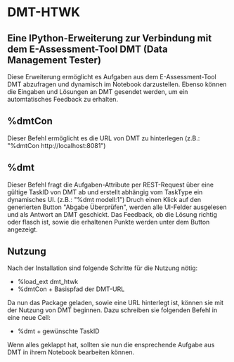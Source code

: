 # DMT-HTWK
## Eine IPython-Erweiterung zur Verbindung mit dem E-Assessment-Tool DMT (Data Management Tester)

Diese Erweiterung ermöglicht es Aufgaben aus dem E-Assessment-Tool DMT abzufragen und dynamisch im Notebook darzustellen.
Ebenso können die Eingaben und Lösungen an DMT gesendet werden, um ein automtatisches Feedback zu erhalten.

## %dmtCon

Dieser Befehl ermöglicht es die URL von DMT zu hinterlegen (z.B.: "%dmtCon http://localhost:8081")

## %dmt

Dieser Befehl fragt die Aufgaben-Attribute per REST-Request über eine gültige TaskID von DMT ab und erstellt abhängig vom TaskType ein dynamisches UI.
(z.B.: "%dmt modell:1") 
Druch einen Klick auf den generierten Button "Abgabe Überprüfen", werden alle UI-Felder ausgelesen und als Antwort an DMT geschickt.
Das Feedback, ob die Lösung richtig oder flasch ist, sowie die erhaltenen Punkte werden unter dem Button angezeigt.

## Nutzung

Nach der Installation sind folgende Schritte für die Nutzung nötig:
- %load_ext dmt_htwk
- %dmtCon + Basispfad der DMT-URL

Da nun das Package geladen, sowie eine URL hinterlegt ist, können sie mit der Nutzung von DMT beginnen.
Dazu schreiben sie folgenden Befehl in eine neue Cell:
- %dmt + gewünschte TaskID

Wenn alles geklappt hat, sollten sie nun die ensprechende Aufgabe aus DMT in ihrem Notebook bearbeiten können.
